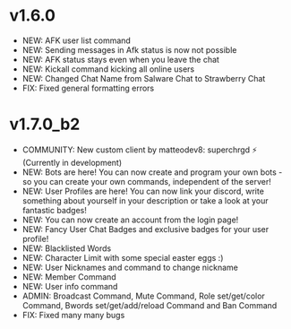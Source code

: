 # v1.6.0
- NEW: AFK user list command
- NEW: Sending messages in Afk status is now not possible
- NEW: AFK status stays even when you leave the chat
- NEW: Kickall command kicking all online users
- NEW: Changed Chat Name from Salware Chat to Strawberry Chat
- FIX: Fixed general formatting errors

# v1.7.0_b2
- COMMUNITY: New custom client by matteodev8: superchrgd ⚡ (Currently in development)
- NEW: Bots are here!
You can now create and program your own bots - so
you can create your own commands, independent of the server! 
- NEW: User Profiles are here! You can now link your discord, write something 
about yourself in your description or take a look at your fantastic badges!
- NEW: You can now create an account from the login page!
- NEW: Fancy User Chat Badges and exclusive badges for your user profile!
- NEW: Blacklisted Words
- NEW: Character Limit with some special easter eggs :)
- NEW: User Nicknames and command to change nickname
- NEW: Member Command
- NEW: User info command
- ADMIN: Broadcast Command, Mute Command, Role set/get/color Command, Bwords set/get/add/reload Command and Ban Command
- FIX: Fixed many many bugs